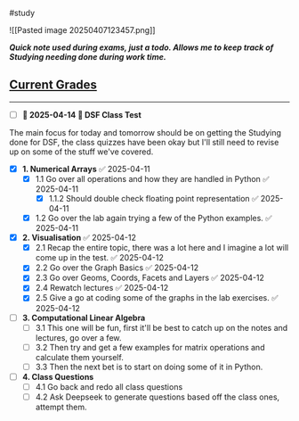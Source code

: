 #study

![[Pasted image 20250407123457.png]]

***Quick note used during exams, just a todo. Allows me to keep track of Studying needing done during work time.***

## [Current Grades](https://docs.google.com/spreadsheets/d/1-sieE5A9rqvvKiDOweEl9r-t7FEglZ3Ofe6n-YjQF8M/edit?gid=0#gid=0)
---

- [ ] **📅 2025-04-14 🔺 DSF Class Test**

The main focus for today and tomorrow should be on getting the Studying done for DSF, the class quizzes have been okay but I'll still need to revise up on some of the stuff we've covered.

- [x] **1. Numerical Arrays** ✅ 2025-04-11
	- [x] 1.1 Go over all operations and how they are handled in Python ✅ 2025-04-11
		- [x] 1.1.2 Should double check floating point representation ✅ 2025-04-11
	- [x] 1.2 Go over the lab again trying a few of the Python examples. ✅ 2025-04-11

- [x] **2. Visualisation** ✅ 2025-04-12
	- [x] 2.1 Recap the entire topic, there was a lot here and I imagine a lot will come up in the test. ✅ 2025-04-12
	- [x] 2.2 Go over the Graph Basics ✅ 2025-04-12
	- [x] 2.3 Go over Geoms, Coords, Facets and Layers ✅ 2025-04-12
	- [x] 2.4 Rewatch lectures ✅ 2025-04-12
	- [x] 2.5 Give a go at coding some of the graphs in the lab exercises. ✅ 2025-04-12

- [ ] **3. Computational Linear Algebra**
	- [ ] 3.1 This one will be fun, first it'll be best to catch up on the notes and lectures, go over a few.
	- [ ] 3.2 Then try and get a few examples for matrix operations and calculate them yourself.
	- [ ] 3.3 Then the next bet is to start on doing some of it in Python.

- [ ] **4. Class Questions**
	- [ ] 4.1 Go back and redo all class questions
	- [ ] 4.2 Ask Deepseek to generate questions based off the class ones, attempt them.
